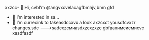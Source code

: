 xxzcc- 👋 Hi, cvbI’m @angvxcvelacagfbmhjv,bmn gfd
- 👀 I’m interested in sa...
- 🌱 I’m currecink to takeasdccxvx a look axzcxct yousdfcvxzr changes.sdc
--->sadcxzсмиasdxzcxzxzc
gbfвапимсисмиcvc
xasdfasdf

